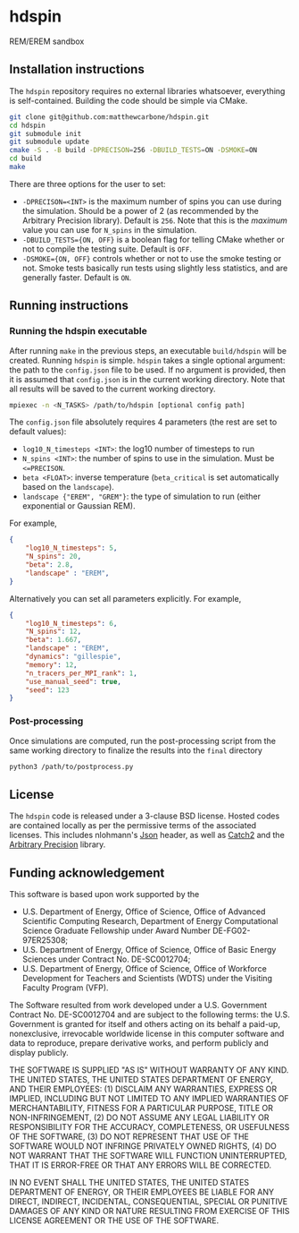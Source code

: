 # hdspin
REM/EREM sandbox

## Installation instructions

The `hdspin` repository requires no external libraries whatsoever, everything is self-contained. Building the code should be simple via CMake.

```bash
git clone git@github.com:matthewcarbone/hdspin.git
cd hdspin
git submodule init
git submodule update
cmake -S . -B build -DPRECISON=256 -DBUILD_TESTS=ON -DSMOKE=ON 
cd build
make
```

There are three options for the user to set:
* `-DPRECISON=<INT>` is the maximum number of spins you can use during the simulation. Should be a power of 2 (as recommended by the Arbitrary Precision library). Default is `256`. Note that this is the _maximum_ value you can use for `N_spins` in the simulation.
* `-DBUILD_TESTS={ON, OFF}` is a boolean flag for telling CMake whether or not to compile the testing suite. Default is `OFF`.
* `-DSMOKE={ON, OFF}` controls whether or not to use the smoke testing or not. Smoke tests basically run tests using slightly less statistics, and are generally faster. Default is `ON`.

## Running instructions

### Running the hdspin executable

After running `make` in the previous steps, an executable `build/hdspin` will be created. Running `hdspin` is simple. `hdspin` takes a single optional argument: the path to the `config.json` file to be used. If no argument is provided, then it is assumed that `config.json` is in the current working directory. Note that all results will be saved to the current working directory.

```bash
mpiexec -n <N_TASKS> /path/to/hdspin [optional config path]
```

The `config.json` file absolutely requires 4 parameters (the rest are set to default values):
* `log10_N_timesteps <INT>`: the log10 number of timesteps to run 
* `N_spins <INT>`: the number of spins to use in the simulation. Must be `<=PRECISON`.
* `beta <FLOAT>`: inverse temperature (`beta_critical` is set automatically based on the `landscape`).
* `landscape {"EREM", "GREM"}`: the type of simulation to run (either exponential or Gaussian REM).

For example,

```json
{
    "log10_N_timesteps": 5,
    "N_spins": 20,
    "beta": 2.8,
    "landscape" : "EREM",
}
```

Alternatively you can set all parameters explicitly. For example,

```json
{
    "log10_N_timesteps": 6,
    "N_spins": 12,
    "beta": 1.667,
    "landscape" : "EREM",
    "dynamics": "gillespie",
    "memory": 12,
    "n_tracers_per_MPI_rank": 1,
    "use_manual_seed": true,
    "seed": 123
}
```

### Post-processing

Once simulations are computed, run the post-processing script from the same working directory to finalize the results into the `final` directory

```bash
python3 /path/to/postprocess.py
```

## License

The `hdspin` code is released under a 3-clause BSD license. Hosted codes are contained locally as per the permissive terms of the associated licenses. This includes nlohmann's [Json](https://github.com/nlohmann/json) header, as well as [Catch2](https://github.com/catchorg/Catch2) and the [Arbitrary Precision](https://www.codeproject.com/Articles/5319814/Arbitrary-Precision-Easy-to-use-Cplusplus-Library) library.


## Funding acknowledgement

This software is based upon work supported by the
* U.S. Department of Energy, Office of Science, Office of Advanced Scientific Computing Research, Department of Energy Computational Science Graduate Fellowship under Award Number DE-FG02-97ER25308;
*  U.S. Department of Energy, Office of Science, Office of Basic Energy Sciences under Contract No. DE-SC0012704; 
* U.S. Department of Energy, Office of Science, Office of Workforce Development for Teachers and Scientists (WDTS) under the Visiting Faculty Program (VFP).

The Software resulted from work developed under a U.S. Government
Contract No. DE-SC0012704 and are subject to the following terms: the
U.S. Government is granted for itself and others acting on its behalf a
paid-up, nonexclusive, irrevocable worldwide license in this computer
software and data to reproduce, prepare derivative works, and perform
publicly and display publicly.

THE SOFTWARE IS SUPPLIED \"AS IS\" WITHOUT WARRANTY OF ANY KIND. THE
UNITED STATES, THE UNITED STATES DEPARTMENT OF ENERGY, AND THEIR
EMPLOYEES: (1) DISCLAIM ANY WARRANTIES, EXPRESS OR IMPLIED, INCLUDING
BUT NOT LIMITED TO ANY IMPLIED WARRANTIES OF MERCHANTABILITY, FITNESS
FOR A PARTICULAR PURPOSE, TITLE OR NON-INFRINGEMENT, (2) DO NOT ASSUME
ANY LEGAL LIABILITY OR RESPONSIBILITY FOR THE ACCURACY, COMPLETENESS, OR
USEFULNESS OF THE SOFTWARE, (3) DO NOT REPRESENT THAT USE OF THE
SOFTWARE WOULD NOT INFRINGE PRIVATELY OWNED RIGHTS, (4) DO NOT WARRANT
THAT THE SOFTWARE WILL FUNCTION UNINTERRUPTED, THAT IT IS ERROR-FREE OR
THAT ANY ERRORS WILL BE CORRECTED.

IN NO EVENT SHALL THE UNITED STATES, THE UNITED STATES DEPARTMENT OF
ENERGY, OR THEIR EMPLOYEES BE LIABLE FOR ANY DIRECT, INDIRECT,
INCIDENTAL, CONSEQUENTIAL, SPECIAL OR PUNITIVE DAMAGES OF ANY KIND OR
NATURE RESULTING FROM EXERCISE OF THIS LICENSE AGREEMENT OR THE USE OF
THE SOFTWARE.





















